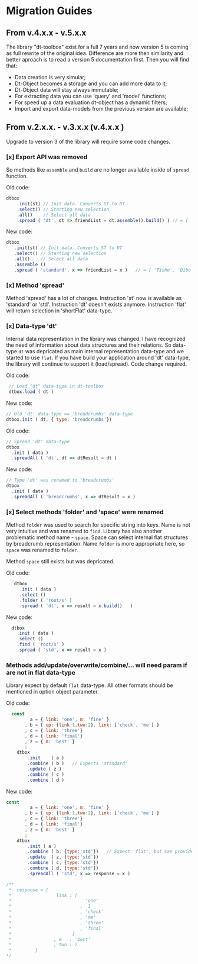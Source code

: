# Migration Guides


## From v.4.x.x  - v.5.x.x

The library "dt-toolbox" exist for a full 7 years and now version 5 is coming as full rewrite of the original idea. Difference are more then similarity and better aproach is to read a version 5 documentation first. Then you will find that:

 - Data creation is very simular;
 - Dt-Object becomes a storage and you can add more data to it;
 - Dt-Object data will stay always immutable;
 - For extracting data you can use 'query' and 'model' functions;
 - For speed up a data evaluation dt-object has a dynamic filters;
 - Import and export data-models from the previous version are available;



## From v.2.x.x. - v.3.x.x (v.4.x.x )

Upgrade to version 3 of the library will require some code changes. 





### [x] Export API was removed
So methods like `assemble` and `build` are no longer available inside of `spread` function.

Old code:
```js
dtbox
    .init(st) // Init data. Converts ST to DT
    .select() // Starting new selection
    .all()    // Select all data
    .spread ( 'dt', dt => friendList = dt.assemble().build() ) // = [ 'Tisho', 'Dibo', 'Ivo', 'Vasil' ]
```

 New code:
 ```js
 dtbox
    .init(st) // Init data. Converts ST to DT
    .select() // Starting new selection
    .all()    // Select all data
    .assemble ()
    .spread ( 'standard', x => friendList = x )   // = [ 'Tisho', 'Dibo', 'Ivo', 'Vasil' ]
```





### [x] Method 'spread'
Method 'spread' has a lot of changes. Instruction 'st' now is available as 'standard' or 'std'. Instruction 'dt' doesn't exists anymore. Instruction 'flat' will return selection in 'shortFlat' data-type.





### [x] Data-type 'dt'
Internal data representation in the library was changed. I have recognized the need of information about data structures and their relations. So data-type `dt` was depricated as main internal representation data-type and we started to use `flat`. If you have build your application around 'dt' data-type, the library will continue to support it (load/spread). Code change required.

Old code:
```js
 // Load "dt" data-type in dt-toolbox
 dtbox.load ( dt )
```

New code:
```js
// Old 'dt' data-type == 'breadcrumbs' data-type
dtbox.init ( dt, { type: 'breadcrumbs'})
```

Old code:
```js
// Spread 'dt' data-type
dtbox
  .init ( data )
  .spreadAll ( 'dt', dt => dtResult = dt )
```

New code:
```js
// Type 'dt' was renamed to 'breadcrumbs'
dtbox
  .init ( data )
  .spreadAll ( 'breadcrumbs', x => dtResult = x )
```





### [x] Select methods 'folder' and 'space' were renamed
Method `folder` was used to search for specific string into keys. Name is not very intuitive and was renamed to `find`. Library has also another problematic method name - `space`. Space can select internal flat structures by breadcrumb representation. Name `folder` is more appropriate here, so `space` was renamed to `folder`. 

 Method `space` still exists but was depricated.


 Old code:
 ```js
    dtbox
      .init ( data )
      .select ()
      .folder ( 'root/s' )
      .spread ( 'dt', x => result = x.build()   )
 ```



 New code:
 ```js
   dtbox
     .init ( data )
     .select ()
     .find ( 'root/s' )
     .spread ( 'std', x => result = x )
 ```





### Methods add/update/overwrite/combine/... will need param if are not in flat data-type
Library expect by default `flat` data-type. All other formats should be mentioned in option object parameter.

Old code:
```js
  const
         a = { link: 'one', m: 'fine' }
       , b = { up: {link:1,two:2}, link: ['check', 'me'] }
       , c = { link: 'three'}
       , d = { link: 'final'}
       , z = { m: 'best' }
       ;
    dtbox
        .init    ( a )  
        .combine ( b )   // Expects 'standard'
        .update ( z )
        .combine ( c )
        .combine ( d )
```


New code:
```js
const
         a = { link: 'one', m: 'fine' }
       , b = { up: {link:1,two:2}, link: ['check', 'me'] }
       , c = { link: 'three'}
       , d = { link: 'final'}
       , z = { m: 'best' }
       ;
    dtbox
        .init ( a )
        .combine ( b, {type:'std'})   // Expect 'flat', but can provide other data-types like 'standard'(std)
        .update  ( z, {type:'std'})
        .combine ( c, {type:'std'})
        .combine ( d, {type:'std'})
        .spreadAll ( 'std', x => response = x )

/**
 *  response = {
 *                 link : [
 *                            'one'
 *                          ,  1
 *                          , 'check'
 *                          , 'me'
 *                          , 'three'
 *                          , 'final'
 *                       ]
 *                , m   : 'best'
 *                , two : 2
 *         }
*/

```